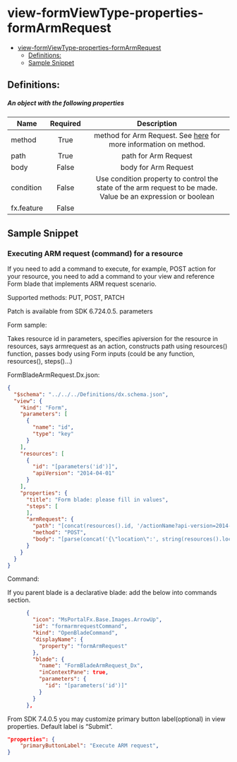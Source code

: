 <a name="view-formviewtype-properties-formarmrequest"></a>
# view-formViewType-properties-formArmRequest
* [view-formViewType-properties-formArmRequest](#view-formviewtype-properties-formarmrequest)
    * [Definitions:](#view-formviewtype-properties-formarmrequest-definitions)
    * [Sample Snippet](#view-formviewtype-properties-formarmrequest-sample-snippet)

<a name="view-formviewtype-properties-formarmrequest-definitions"></a>
## Definitions:
<a name="view-formviewtype-properties-formarmrequest-definitions-an-object-with-the-following-properties"></a>
##### An object with the following properties
| Name | Required | Description
| ---|:--:|:--:|
|method|True|method for Arm Request. See [here](dx-enum-formArmRequest-method.md) for more information on method.
|path|True|path for Arm Request
|body|False|body for Arm Request
|condition|False|Use condition property to control the state of the arm request to be made. Value be an expression or boolean
|fx.feature|False|
<a name="view-formviewtype-properties-formarmrequest-sample-snippet"></a>
## Sample Snippet
  ### Executing ARM request (command) for a resource

If you need to add a command to execute, for example, POST action for your resource, you need to add a command to your view and reference Form blade that implements ARM request scenario.

Supported methods: PUT, POST, PATCH

Patch is available from SDK 6.724.0.5. parameters

Form sample:

Takes resource id in parameters, specifies apiversion for the resource in resources, says armrequest as an action, constructs path using resources() function, passes body using Form inputs (could be any function, resources(), steps()…)

FormBladeArmRequest.Dx.json:

```json
{
  "$schema": "../../../Definitions/dx.schema.json",
  "view": {
    "kind": "Form",
    "parameters": [
      {
        "name": "id",
        "type": "key"
      }
    ],
    "resources": [
      {
        "id": "[parameters('id')]",
        "apiVersion": "2014-04-01"
      }
    ],
    "properties": {
      "title": "Form blade: please fill in values",
      "steps": [
      ],
      "armRequest": {
        "path": "[concat(resources().id, '/actionName?api-version=2014-04-01')]",
        "method": "POST",
        "body": "[parse(concat('{\"location\":', string(resources().location), '}'))]"
      }
    }
  }
}
```
Command:

If you parent blade is a declarative blade: add the below into commands section.

```json
      {
        "icon": "MsPortalFx.Base.Images.ArrowUp",
        "id": "formarmrequestCommand",
        "kind": "OpenBladeCommand",
        "displayName": {
          "property": "formArmRequest"
        },
        "blade": {
          "name": "FormBladeArmRequest_Dx",
          "inContextPane": true,
          "parameters": {
            "id": "[parameters('id')]"
          }
        }
      },
```
From SDK 7.4.0.5 you may customize primary button label(optional) in view properties. Default label is “Submit”.

```json
"properties": {
    "primaryButtonLabel": "Execute ARM request",
}
```

